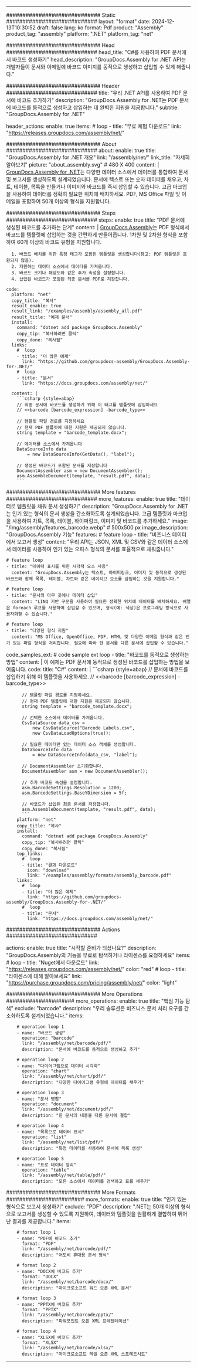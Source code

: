 



---
############################# Static ############################
layout: "format"
date:  2024-12-13T10:30:52
draft: false
lang: ko
format: Pdf
product: "Assembly"
product_tag: "assembly"
platform: ".NET"
platform_tag: "net"

############################# Head ############################
head_title: "C#를 사용하여 PDF 문서에서 바코드 생성하기"
head_description: "GroupDocs.Assembly for .NET API는 개발자들이 문서와 이메일에 바코드 이미지를 동적으로 생성하고 삽입할 수 있게 해줍니다."

############################# Header ############################
title: "우리 .NET API를 사용하여 PDF 문서에 바코드 추가하기" 
description: "GroupDocs.Assembly for .NET는 PDF 문서에 바코드를 동적으로 생성하고 삽입하는 데 완벽한 지원을 제공합니다."
subtitle: "GroupDocs.Assembly for .NET" 

header_actions:
  enable: true
  items:
    #  loop
    - title: "무료 체험 다운로드"
      link: "https://releases.groupdocs.com/assembly/net/"
      
############################# About ############################
about:
    enable: true
    title: "GroupDocs.Assembly for .NET 개요"
    link: "/assembly/net/"
    link_title: "자세히 알아보기"
    picture: "about_assembly.svg" # 480 X 400
    content: |
       [GroupDocs.Assembly for .NET](/assembly/net/)는 다양한 데이터 소스에서 데이터를 통합하여 문서 및 보고서를 생성하도록 설계되었습니다. 문서에 텍스트 또는 숫자 데이터를 채우고, 차트, 테이블, 목록을 만들거나 이미지와 바코드를 즉시 삽입할 수 있습니다. 고급 마크업을 사용하여 데이터를 정확히 필요한 위치에 배치하세요. PDF, MS Office 파일 및 이메일을 포함하여 50개 이상의 형식을 지원합니다.

############################# Steps ############################
steps:
    enable: true
    title: "PDF 문서에 생성된 바코드를 추가하는 단계"
    content: |
      [GroupDocs.Assembly](/assembly/net/)는 PDF 형식에서 바코드를 템플릿에 삽입하는 것을 간편하게 만들어줍니다. 1차원 및 2차원 형식을 포함하여 60개 이상의 바코드 유형을 지원합니다.
      
      1. 바코드 배치를 위한 특정 태그가 포함된 템플릿을 생성합니다(참고: PDF 템플릿은 호환되지 않음).
      2. 지원하는 데이터 소스에서 데이터를 가져옵니다.
      3. 바코드 크기나 해상도와 같은 추가 속성을 설정합니다.
      4. 삽입된 바코드가 포함된 최종 문서를 PDF로 저장합니다.
   
    code:
      platform: "net"
      copy_title: "복사"
      result_enable: true
      result_link: "/examples/assembly/assembly_all.pdf"
      result_title: "예제 문서"
      install:
        command: "dotnet add package GroupDocs.Assembly"
        copy_tip: "복사하려면 클릭"
        copy_done: "복사됨"
      links:
        #  loop
        - title: "더 많은 예제"
          link: "https://github.com/groupdocs-assembly/GroupDocs.Assembly-for-.NET/"
        #  loop
        - title: "문서"
          link: "https://docs.groupdocs.com/assembly/net/"
          
      content: |
        ```csharp {style=abap}
        // 최종 문서에 바코드를 생성하기 위해 이 태그를 템플릿에 삽입하세요
        // <<barcode [barcode_expression] -barcode_type>>

        // 템플릿 파일 경로를 지정하세요
        // 현재 PDF 템플릿에 대한 지원은 제공되지 않습니다.
        string template = "barcode_template.docx";

        // 데이터를 소스에서 가져옵니다
        DataSourceInfo data 
            = new DataSourceInfo(GetData(), "label");

        // 생성된 바코드가 포함된 문서를 저장합니다
        DocumentAssembler asm = new DocumentAssembler();
        asm.AssembleDocument(template, "result.pdf", data);
        ```            

############################# More features ############################
more_features:
  enable: true
  title: "데이터로 템플릿을 채워 문서 생성하기"
  description: "GroupDocs.Assembly for .NET는 인기 있는 형식의 문서 생성을 간소화하도록 설계되었습니다. 고급 템플릿과 마크업을 사용하여 차트, 목록, 테이블, 하이퍼링크, 이미지 및 바코드를 추가하세요."
  image: "/img/assembly/features_barcode.webp" # 500x500 px
  image_description: "GroupDocs.Assembly 기능"
  features:
    # feature loop
    - title: "비즈니스 데이터에서 보고서 생성"
      content: "우리 API는 JSON, XML 및 CSV와 같은 데이터 소스에서 데이터를 사용하여 인기 있는 오피스 형식의 문서를 효율적으로 채워줍니다."

    # feature loop
    - title: "데이터 표시를 위한 시각적 요소 사용"
      content: "GroupDocs.Assembly는 텍스트, 하이퍼링크, 이미지 및 동적으로 생성된 바코드와 함께 목록, 테이블, 차트와 같은 네이티브 요소를 삽입하는 것을 지원합니다."

    # feature loop
    - title: "문서의 아무 곳에나 데이터 삽입"
      content: "LINQ 기반 구문을 사용하여 필요한 정확한 위치에 데이터를 배치하세요. 배열은 foreach 루프를 사용하여 삽입할 수 있으며, 형식(예: 색상)은 프로그래밍 방식으로 사용자화할 수 있습니다."

    # feature loop
    - title: "다양한 형식 지원"
      content: "MS Office, OpenOffice, PDF, HTML 및 다양한 이메일 형식과 같은 인기 있는 파일 형식을 처리합니다. 필요에 따라 한 문서를 다른 문서에 삽입할 수 있습니다."
      
  code_samples_ext:
    # code sample ext loop
    - title: "바코드를 동적으로 생성하는 방법"
      content: |
        이 예제는 PDF 문서에 동적으로 생성된 바코드를 삽입하는 방법을 보여줍니다.
      code:
        title: "C#"
        content: |
          ```csharp {style=abap}
          // 문서에 바코드를 삽입하기 위해 이 템플릿을 사용하세요.
          // <<barcode [barcode_expression] -barcode_type>>

          // 템플릿 파일 경로를 지정하세요.
          // 현재 PDF 템플릿에 대한 지원은 제공되지 않습니다.
          string template = "barcode_template.docx";

          // 선택한 소스에서 데이터를 가져옵니다.
          CsvDataSource data_csv =
              new CsvDataSource("Barcode Labels.csv", 
              new CsvDataLoadOptions(true));

          // 필요한 데이터만 있는 데이터 소스 객체를 생성합니다.
          DataSourceInfo data 
              = new DataSourceInfo(data_csv, "label");

          // DocumentAssembler 초기화합니다.
          DocumentAssembler asm = new DocumentAssembler();

          // 추가 바코드 속성을 설정합니다.
          asm.BarcodeSettings.Resolution = 1200;
          asm.BarcodeSettings.BaseYDimension = 5f;

          // 바코드가 삽입된 최종 문서를 저장합니다.
          asm.AssembleDocument(template, "result.pdf", data);
          ```
        platform: "net"
        copy_title: "복사"
        install:
          command: "dotnet add package GroupDocs.Assembly"
          copy_tip: "복사하려면 클릭"
          copy_done: "복사됨"
        top_links:
          #  loop
          - title: "결과 다운로드"
            icon: "download"
            link: "/examples/assembly/formats/assembly_barcode.pdf"
        links:
          #  loop
          - title: "더 많은 예제"
            link: "https://github.com/groupdocs-assembly/GroupDocs.Assembly-for-.NET/"
          #  loop
          - title: "문서"
            link: "https://docs.groupdocs.com/assembly/net/"
            

            


############################# Actions ############################

actions:
  enable: true
  title: "시작할 준비가 되셨나요?"
  description: "GroupDocs.Assembly의 기능을 무료로 탐색하거나 라이센스를 요청하세요"
  items:
    #  loop
    - title: "Nuget에서 다운로드"
      link: "https://releases.groupdocs.com/assembly/net/"
      color: "red"
        #  loop
    - title: "라이센스에 대해 알아보세요"
      link: "https://purchase.groupdocs.com/pricing/assembly/net/"
      color: "light"


############################# More Operations #####################
more_operations:
    enable: true
    title: "핵심 기능 탐색"
    exclude: "barcode"
    description: "우리 솔루션은 비즈니스 문서 처리 요구를 간소화하도록 설계되었습니다."
    items: 
          
        # operation loop 1
        - name: "바코드 생성"
          operation: "barcode"
          link: "/assembly/net/barcode/pdf/"
          description: "문서에 바코드를 동적으로 생성하고 추가"

        # operation loop 2
        - name: "다이어그램으로 데이터 시각화"
          operation: "chart"
          link: "/assembly/net/chart/pdf/"
          description: "다양한 다이어그램 유형에 데이터를 채우기"

        # operation loop 3
        - name: "문서 병합"
          operation: "document"
          link: "/assembly/net/document/pdf/"
          description: "한 문서의 내용을 다른 문서에 결합"

        # operation loop 4
        - name: "목록으로 데이터 표시"
          operation: "list"
          link: "/assembly/net/list/pdf/"
          description: "특정 데이터를 사용하여 문서에 목록 생성"

        # operation loop 5
        - name: "표로 데이터 정리"
          operation: "table"
          link: "/assembly/net/table/pdf/"
          description: "모든 소스에서 데이터를 검색하고 표를 채우기"
         
          
############################# More Formats ########################
more_formats:
    enable: true
    title: "인기 있는 형식으로 보고서 생성하기"
    exclude: "PDF"
    description: ".NET는 50개 이상의 형식으로 보고서를 생성할 수 있도록 지원하여, 데이터와 템플릿을 원활하게 결합하여 뛰어난 결과를 제공합니다."
    items: 
          
        # format loop 1
        - name: "PDF에 바코드 추가"
          format: "PDF"
          link: "/assembly/net/barcode/pdf/"
          description: "어도비 휴대용 문서 형식"
          
        # format loop 2
        - name: "DOCX에 바코드 추가"
          format: "DOCX"
          link: "/assembly/net/barcode/docx/"
          description: "마이크로소프트 워드 오픈 XML 문서"
          
        # format loop 3
        - name: "PPTX에 바코드 추가"
          format: "PPTX"
          link: "/assembly/net/barcode/pptx/"
          description: "파워포인트 오픈 XML 프레젠테이션"
          
        # format loop 4
        - name: "XLSX에 바코드 추가"
          format: "XLSX"
          link: "/assembly/net/barcode/xlsx/"
          description: "마이크로소프트 엑셀 오픈 XML 스프레드시트"


          

---